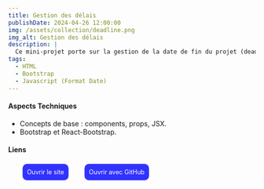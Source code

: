 ```yaml
---
title: Gestion des délais
publishDate: 2024-04-26 12:00:00
img: /assets/collection/deadline.png
img_alt: Gestion des délais
description: |
  Ce mini-projet porte sur la gestion de la date de fin du projet (deadline). Si on rajoute un jour, quelle sera la nouvelle date.
tags:
  - HTML
  - Bootstrap
  - Javascript (Format Date)
---
```


#### Aspects Techniques

- Concepts de base : components, props, JSX.
- Bootstrap et React-Bootstrap.

#### Liens

<ul class="liens__list" > 
<li class="liens__item"> <a href="https://gestion-delais.netlify.app/" target="_blank" class="liens__link" > Ouvrir le site </a> </li>

<li class="liens__item"> <a href="https://github.com/Soulman2131/deadline.git" target="_blank" class="liens__link" > Ouvrir avec GitHub </a> </li>
</ul>

  <style>
    .liens__list {
      display:flex; justify-content: left; align-items: center;
      list-style: none; gap: 20px;  

    }
    
    .liens__link {
      display: block;
       background: rgba(0, 0, 255, 0.8);
      color: white;
      padding: 10px;
      border-radius: 10px;
      text-decoration: none;
      transform: scale(.9);
      transition: all .2s;
    }
    .liens__link:hover {
      background: rgb(61, 4, 249);
      transform: translateY(3px) scale(1);
      color: black;
      
    }

  </style>

